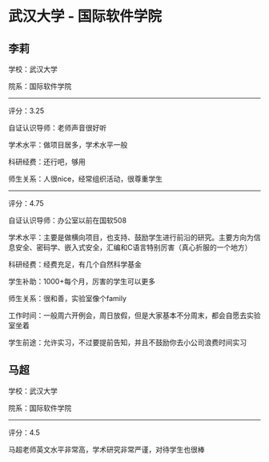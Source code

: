 # 武汉大学 - 国际软件学院

## 李莉

学校：武汉大学

院系：国际软件学院

* * *

评分：3.25

自证认识导师：老师声音很好听

学术水平：做项目居多，学术水平一般

科研经费：还行吧，够用

师生关系：人很nice，经常组织活动，很尊重学生

* * *

评分：4.75

自证认识导师：办公室以前在国软508

学术水平：主要是做横向项目，也支持、鼓励学生进行前沿的研究。主要方向为信息安全、密码学、嵌入式安全，汇编和C语言特别厉害（真心折服的一个地方）

科研经费：经费充足，有几个自然科学基金

学生补助：1000+每个月，厉害的学生可以更多

师生关系：很和善，实验室像个family

工作时间：一般周六开例会，周日放假，但是大家基本不分周末，都会自愿去实验室坐着

学生前途：允许实习，不过要提前告知，并且不鼓励你去小公司浪费时间实习

## 马超

学校：武汉大学

院系：国际软件学院

* * *

评分：4.5

马超老师英文水平非常高，学术研究非常严谨，对待学生也很棒